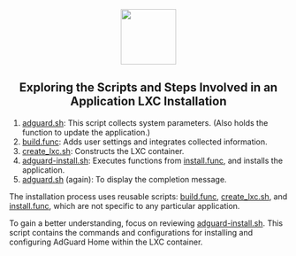 <div align="center">
<img src="https://raw.githubusercontent.com/alealv/ProxmoxVE/main/misc/images/logo.png" height="100px" />
</div>
<h2><div align="center">Exploring the Scripts and Steps Involved in an Application LXC Installation</div></h2>

1) [adguard.sh](https://github.com/alealv/ProxmoxVE/blob/main/ct/adguard.sh): This script collects system parameters. (Also holds the function to update the application.)
2) [build.func](https://github.com/alealv/ProxmoxVE/blob/main/misc/build.func): Adds user settings and integrates collected information.
3) [create_lxc.sh](https://github.com/alealv/ProxmoxVE/blob/main/ct/create_lxc.sh): Constructs the LXC container.
4) [adguard-install.sh](https://github.com/alealv/ProxmoxVE/blob/main/install/adguard-install.sh): Executes functions from [install.func](https://github.com/alealv/ProxmoxVE/blob/main/misc/install.func), and installs the application.
5) [adguard.sh](https://github.com/alealv/ProxmoxVE/blob/main/ct/adguard.sh) (again): To display the completion message.

The installation process uses reusable scripts: [build.func](https://github.com/alealv/ProxmoxVE/blob/main/misc/build.func), [create_lxc.sh](https://github.com/alealv/ProxmoxVE/blob/main/ct/create_lxc.sh), and [install.func](https://github.com/alealv/ProxmoxVE/blob/main/misc/install.func), which are not specific to any particular application.

To gain a better understanding, focus on reviewing [adguard-install.sh](https://github.com/alealv/ProxmoxVE/blob/main/install/adguard-install.sh). This script contains the commands and configurations for installing and configuring AdGuard Home within the LXC container.
